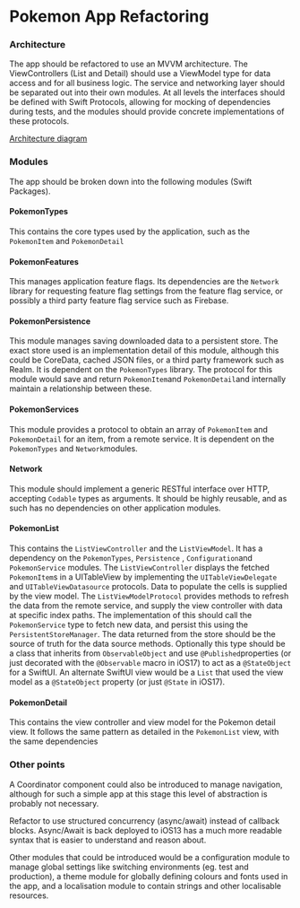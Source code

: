 # Pokemon App Refactoring

### Architecture
The app should be refactored to use an MVVM architecture. 
The ViewControllers (List and Detail) should use a ViewModel type for data access and for all business logic.
The service and networking layer should be separated out into their own modules. 
At all levels the interfaces should be defined with Swift Protocols, allowing for mocking of dependencies during tests, and the modules should provide concrete implementations of these protocols. 

[Architecture diagram](./PokemonApp.pdf)

### Modules
The app should be broken down into the following modules (Swift Packages). 
#### PokemonTypes
This contains the core types used by the application, such as the `PokemonItem` and `PokemonDetail`
#### PokemonFeatures
This manages application feature flags. Its dependencies are the `Network` library for requesting feature flag settings from the feature flag service, or possibly a third party feature flag service such as Firebase.
#### PokemonPersistence
This module manages saving downloaded data to a persistent store. The exact store used is an implementation detail of this module, although this could be CoreData, cached JSON files,  or a third party framework such as Realm. It is dependent on the `PokemonTypes` library.  The  protocol for this module would save and return `PokemonItem`and `PokemonDetail`and internally maintain a relationship between these. 
#### PokemonServices
This module provides a protocol to obtain an array of `PokemonItem` and `PokemonDetail` for an item, from a remote service. It is dependent on the `PokemonTypes` and `Network`modules. 
#### Network
This module should implement a generic RESTful interface over HTTP, accepting `Codable` types as arguments. It should be highly reusable, and as such has no dependencies on other application modules. 
#### PokemonList
This contains the `ListViewController` and the `ListViewModel`. It has a dependency on the `PokemonTypes`, `Persistence` , `Configuration`and `PokemonService` modules. 
The `ListViewController` displays the fetched `PokemonItem`s in a UITableView by implementing the `UITableViewDelegate` and `UITableViewDatasource` protocols. Data to populate the cells is supplied by the view model. 
The `ListViewModelProtocol` provides methods to refresh the data from the remote service, and supply the view controller with data at specific index paths. The implementation  of this should call the `PokemonService` type to fetch new data, and persist this using the `PersistentStoreManager`. The data returned from the store should be the source of truth for the data source methods. Optionally this type should be a class that inherits from `ObservableObject` and use `@Published`properties (or just decorated with the `@Observable` macro in iOS17) to act as a `@StateObject` for a SwiftUI. 
An alternate SwiftUI view would be a `List` that used the view model as a `@StateObject` property (or just `@State` in iOS17). 
#### PokemonDetail 
This contains the view controller and view model for the Pokemon detail view. It follows the same pattern as detailed in the `PokemonList` view, with the same dependencies

### Other points
A Coordinator component could also be introduced to manage navigation, although for such a simple app at this stage this level of abstraction is probably not necessary. 

Refactor to use structured concurrency (async/await) instead of callback blocks. Async/Await is back deployed to iOS13 has a much more readable syntax that is easier to understand and reason about.

Other modules that could be introduced would be a configuration module to manage global settings like switching environments (eg. test and production), a theme module for globally defining colours and fonts used in the app, and a localisation module to contain strings and other localisable resources. 